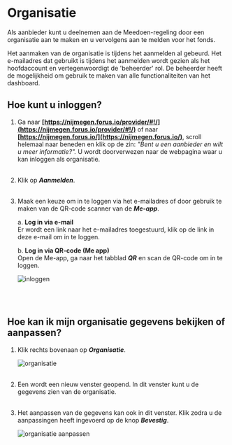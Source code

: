 # Organisatie

Als aanbieder kunt u deelnemen aan de Meedoen-regeling door een organisatie aan te maken en u vervolgens aan te melden voor het fonds.

Het aanmaken van de organisatie is tijdens het aanmelden al gebeurd. Het e-mailadres dat gebruikt is tijdens het aanmelden wordt gezien als het hoofdaccount en vertegenwoordigt de 'beheerder' rol. De beheerder heeft de mogelijkheid om gebruik te maken van alle functionaliteiten van het dashboard.
&nbsp;


## Hoe kunt u inloggen?

1.  Ga naar **[https://nijmegen.forus.io/provider/#!/](https://nijmegen.forus.io/provider/#!/)** of naar **[https://nijmegen.forus.io/](https://nijmegen.forus.io/)**, scroll helemaal naar beneden en klik op de zin: _"Bent u een aanbieder en wilt u meer informatie?"._ U wordt doorverwezen naar de webpagina waar u kan inloggen als organisatie.
<br />&nbsp;

2.  Klik op **_Aanmelden_**.
<br />&nbsp;

3.  Maak een keuze om in te loggen via het e-mailadres of door gebruik te maken van de QR-code scanner van de **_Me-app_**.

    a.   **Log in via e-mail**<br />
    Er wordt een link naar het e-mailadres toegestuurd, klik op de link in deze e-mail om in te loggen.

    b.  **Log in via QR-code (Me app)** <br />
    Open de Me-app, ga naar het tabblad **_QR_** en scan de QR-code om in te loggen.

    <img src="https://raw.githubusercontent.com/teamforus/manuals/master/img/manual-aanbieder-inloggen.png" alt="inloggen">
<br />&nbsp;


## Hoe kan ik mijn organisatie gegevens bekijken of aanpassen?

1.  Klik rechts bovenaan op **_Organisatie_**.

    <img src="https://raw.githubusercontent.com/teamforus/manuals/master/img/manual-aanbieder-organisatie.png" alt="organisatie" style="max-width:200px">
    <br />&nbsp;&nbsp;

2.  Een wordt een nieuw venster geopend. In dit venster kunt u de gegevens zien van de organisatie.
<br />&nbsp;

3.  Het aanpassen van de gegevens kan ook in dit venster. Klik zodra u de aanpassingen heeft ingevoerd op de knop **_Bevestig_**.

    <img src="https://raw.githubusercontent.com/teamforus/manuals/master/img/manual-aanbieder-organisatieaanpassen.png" alt="organisatie aanpassen">
    <br />&nbsp;
